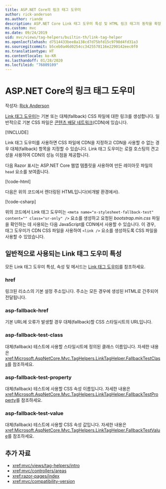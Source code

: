```yaml
---
title: ASP.NET Core의 링크 태그 도우미
author: rick-anderson
ms.author: riande
description: ASP.NET Core Link 태그 도우미 특성 및 HTML 링크 태그의 동작을 확장할 때 각 특성이 담당하는 역할을 확인합니다.
ms.custom: mvc
ms.date: 09/24/2019
uid: mvc/views/tag-helpers/builtin-th/link-tag-helper
ms.openlocfilehash: d7514433bee8a138cd7d75bfd15c9798d4fd31a3
ms.sourcegitcommit: b5ceb0a46d0254cc3425578116e2290142eec0f0
ms.translationtype: HT
ms.contentlocale: ko-KR
ms.lasthandoff: 01/28/2020
ms.locfileid: "76809109"
---
```

# <a name="link-tag-helper-in-aspnet-core"></a>ASP.NET Core의 링크 태그 도우미

작성자: [Rick Anderson](https://twitter.com/RickAndMSFT)

[Link 태그 도우미](xref:Microsoft.AspNetCore.Mvc.TagHelpers.LinkTagHelper)는 기본 또는 대체(fallback) CSS 파일에 대한 링크를 생성합니다. 일반적으로 기본 CSS 파일은 [콘텐츠 배달 네트워크](/office365/enterprise/content-delivery-networks#what-exactly-is-a-cdn)(CDN)에 있습니다.

[!INCLUDE[](~/includes/cdn.md)]

Link 태그 도우미를 사용하면 CSS 파일에 CDN을 지정하고 CDN을 사용할 수 없는 경우 대체(fallback) 항목을 지정할 수 있습니다. Link 태그 도우미는 로컬 호스팅의 견고성을 사용하여 CDN의 성능 이점을 제공합니다.

다음 Razor 표시는 ASP.NET Core 웹앱 템플릿을 사용하여 만든 레이아웃 파일의 `head` 요소를 보여줍니다.

[!code-html[](link-tag-helper/sample/_Layout.cshtml?name=snippet)]

다음은 위의 코드에서 렌더링된 HTML입니다(비개발 환경에서).

[!code-csharp[](link-tag-helper/sample/HtmlPage1.html)]

위의 코드에서 Link 태그 도우미는 `<meta name="x-stylesheet-fallback-test" content="" class="sr-only" />` 요소를 생성하고 요청된 *bootstrap.min.css* 파일을 확인하는 데 사용되는 다음 JavaScript를 CDN에서 사용할 수 있습니다. 이 경우, 태그 도우미가 CDN CSS 파일을 사용하여 `<link />` 요소를 생성하도록 CSS 파일을 사용할 수 있었습니다.

## <a name="commonly-used-link-tag-helper-attributes"></a>일반적으로 사용되는 Link 태그 도우미 특성

모든 Link 태그 도우미 특성, 속성 및 메서드는 [Link 태그 도우미](xref:Microsoft.AspNetCore.Mvc.TagHelpers.LinkTagHelper)를 참조하세요.

### <a name="href"></a>href

링크된 리소스의 기본 설정 주소입니다. 주소는 모든 경우에 생성된 HTML로 간주되어 전달됩니다.

### <a name="asp-fallback-href"></a>asp-fallback-href

기본 URL에 오류가 발생할 경우 대체(fallback)할 CSS 스타일시트의 URL입니다.

### <a name="asp-fallback-test-class"></a>asp-fallback-test-class

대체(fallback) 테스트에 사용할 스타일시트에 정의된 클래스 이름입니다. 자세한 내용은 <xref:Microsoft.AspNetCore.Mvc.TagHelpers.LinkTagHelper.FallbackTestClass>를 참조하세요.

### <a name="asp-fallback-test-property"></a>asp-fallback-test-property

대체(fallback) 테스트에 사용할 CSS 속성 이름입니다. 자세한 내용은 <xref:Microsoft.AspNetCore.Mvc.TagHelpers.LinkTagHelper.FallbackTestProperty>를 참조하세요.

### <a name="asp-fallback-test-value"></a>asp-fallback-test-value

대체(fallback) 테스트에 사용할 CSS 속성 값입니다. 자세한 내용은 <xref:Microsoft.AspNetCore.Mvc.TagHelpers.LinkTagHelper.FallbackTestValue>를 참조하세요.

## <a name="additional-resources"></a>추가 자료

* <xref:mvc/views/tag-helpers/intro>
* <xref:mvc/controllers/areas>
* <xref:razor-pages/index>
* <xref:mvc/compatibility-version>

